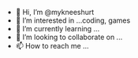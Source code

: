 - 👋 Hi, I’m @mykneeshurt
- 👀 I’m interested in ...coding, games 
- 🌱 I’m currently learning ...
- 💞️ I’m looking to collaborate on ...
- 📫 How to reach me ...

<!---
mykneeshurt/mykneeshurt is a ✨ special ✨ repository because its `README.md` (this file) appears on your GitHub profile.
You can click the Preview link to take a look at your changes.
--->
